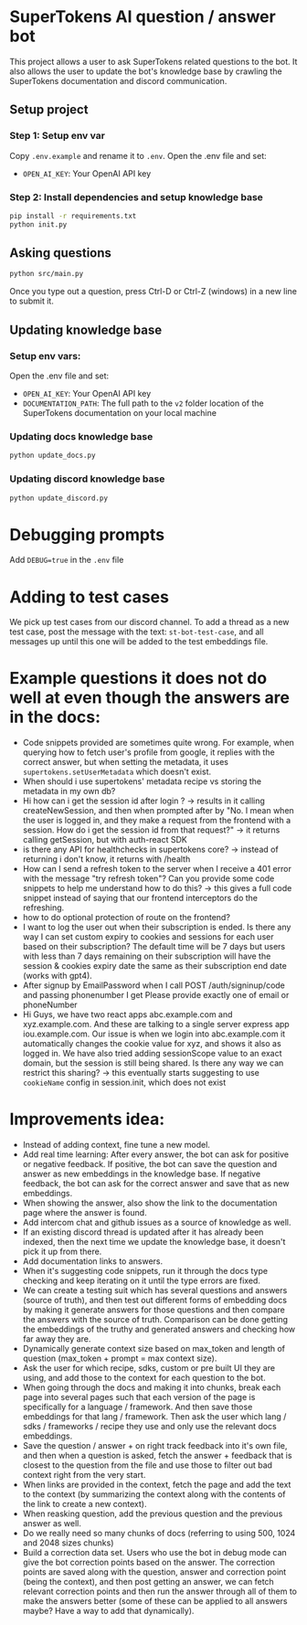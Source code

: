# SuperTokens AI question / answer bot

This project allows a user to ask SuperTokens related questions to the bot. It also allows the user to update the bot's knowledge base by crawling the SuperTokens documentation and discord communication.

## Setup project

### Step 1: Setup env var
Copy `.env.example` and rename it to `.env`. Open the .env file and set:
- `OPEN_AI_KEY`: Your OpenAI API key

### Step 2: Install dependencies and setup knowledge base
```bash
pip install -r requirements.txt
python init.py
```

## Asking questions
```bash
python src/main.py
```

Once you type out a question, press Ctrl-D or Ctrl-Z (windows) in a new line to submit it.

## Updating knowledge base

### Setup env vars:
Open the .env file and set:
- `OPEN_AI_KEY`: Your OpenAI API key
- `DOCUMENTATION_PATH`: The full path to the `v2` folder location of the SuperTokens documentation on your local machine

### Updating docs knowledge base
```bash
python update_docs.py
```

### Updating discord knowledge base
```bash
python update_discord.py
```

# Debugging prompts
Add `DEBUG=true` in the `.env` file

# Adding to test cases
We pick up test cases from our discord channel. To add a thread as a new test case, post the message with the text: `st-bot-test-case`, and all messages up until this one will be added to the test embeddings file.

# Example questions it does not do well at even though the answers are in the docs:
- Code snippets provided are sometimes quite wrong. For example, when querying how to fetch user's profile from google, it replies with the correct answer, but when setting the metadata, it uses `supertokens.setUserMetadata` which doesn't exist.
- When should i use supertokens' metadata recipe vs storing the metadata in my own db?
- Hi how can i get the session id after login ? -> results in it calling createNewSession, and then when prompted after by "No. I mean when the user is logged in, and they make a request from the frontend with a session. How do i get the session id from that request?" -> it returns calling getSession, but with auth-react SDK
- is there any API for healthchecks in supertokens core? -> instead of returning i don't know, it returns with /health
- How can I send a refresh token to the server when I receive a 401 error with the message "try refresh token"? Can you provide some code snippets to help me understand how to do this? -> this gives a full code snippet instead of saying that our frontend interceptors do the refreshing.
- how to do optional protection of route on the frontend?
- I want to log the user out when their subscription is ended. Is there any way I can set custom expiry to cookies and sessions for each user based on their subscription? The default time will be 7 days but users with less than 7 days remaining on their subscription will have the session & cookies expiry date the same as their subscription end date (works with gpt4).
- After signup by EmailPassword when I call POST /auth/signinup/code and passing phonenumber I get Please provide exactly one of email or phoneNumber
- Hi Guys, we have two react apps abc.example.com and xyz.example.com. And these are talking to a single server express app iou.example.com. Our issue is when we login into abc.example.com it automatically changes the cookie value for xyz, and shows it also as logged in. We have also tried adding sessionScope value to an exact domain, but the session is still being shared. 
Is there any way we can restrict this sharing? -> this eventually starts suggesting to use `cookieName` config in session.init, which does not exist

# Improvements idea:
- Instead of adding context, fine tune a new model.
- Add real time learning: After every answer, the bot can ask for positive or negative feedback. If positive, the bot can save the question and answer as new embeddings in the knowledge base. If negative feedback, the bot can ask for the correct answer and save that as new embeddings.
- When showing the answer, also show the link to the documentation page where the answer is found.
- Add intercom chat and github issues as a source of knowledge as well.
- If an existing discord thread is updated after it has already been indexed, then the next time we update the knowledge base, it doesn't pick it up from there.
- Add documentation links to answers.
- When it's suggesting code snippets, run it through the docs type checking and keep iterating on it until the type errors are fixed.
- We can create a testing suit which has several questions and answers (source of truth), and then test out different forms of embedding docs by making it generate answers for those questions and then compare the answers with the source of truth. Comparison can be done getting the embeddings of the truthy and generated answers and checking how far away they are.
- Dynamically generate context size based on max_token and length of question (max_token + prompt = max context size).
- Ask the user for which recipe, sdks, custom or pre built UI they are using, and add those to the context for each question to the bot.
- When going through the docs and making it into chunks, break each page into several pages such that each version of the page is specifically for a language / framework. And then save those embeddings for that lang / framework. Then ask the user which lang / sdks / frameworks / recipe they use and only use the relevant docs embeddings.
- Save the question / answer + on right track feedback into it's own file, and then when a question is asked, fetch the answer + feedback that is closest to the question from the file and use those to filter out bad context right from the very start.
- When links are provided in the context, fetch the page and add the text to the context (by summarizing the context along with the contents of the link to create a new context).
- When reasking question, add the previous question and the previous answer as well.
- Do we really need so many chunks of docs (referring to using 500, 1024 and 2048 sizes chunks)
- Build a correction data set. Users who use the bot in debug mode can give the bot correction points based on the answer. The correction points are saved along with the question, answer and correction point (being the context), and then post getting an answer, we can fetch relevant correction points and then run the answer through all of them to make the answers better (some of these can be applied to all answers maybe? Have a way to add that dynamically).